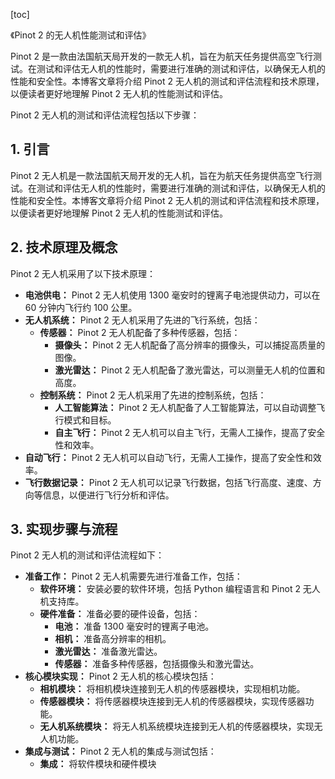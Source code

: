
[toc]                    
                
                
《Pinot 2 的无人机性能测试和评估》

Pinot 2 是一款由法国航天局开发的一款无人机，旨在为航天任务提供高空飞行测试。在测试和评估无人机的性能时，需要进行准确的测试和评估，以确保无人机的性能和安全性。本博客文章将介绍 Pinot 2 无人机的测试和评估流程和技术原理，以便读者更好地理解 Pinot 2 无人机的性能测试和评估。

Pinot 2 无人机的测试和评估流程包括以下步骤：

## 1. 引言

Pinot 2 无人机是一款法国航天局开发的无人机，旨在为航天任务提供高空飞行测试。在测试和评估无人机的性能时，需要进行准确的测试和评估，以确保无人机的性能和安全性。本博客文章将介绍 Pinot 2 无人机的测试和评估流程和技术原理，以便读者更好地理解 Pinot 2 无人机的性能测试和评估。

## 2. 技术原理及概念

Pinot 2 无人机采用了以下技术原理：

- **电池供电：** Pinot 2 无人机使用 1300 毫安时的锂离子电池提供动力，可以在 60 分钟内飞行约 100 公里。
- **无人机系统：** Pinot 2 无人机采用了先进的飞行系统，包括：
  - **传感器：** Pinot 2 无人机配备了多种传感器，包括：
    - **摄像头：** Pinot 2 无人机配备了高分辨率的摄像头，可以捕捉高质量的图像。
    - **激光雷达：** Pinot 2 无人机配备了激光雷达，可以测量无人机的位置和高度。
  - **控制系统：** Pinot 2 无人机采用了先进的控制系统，包括：
    - **人工智能算法：** Pinot 2 无人机配备了人工智能算法，可以自动调整飞行模式和目标。
    - **自主飞行：** Pinot 2 无人机可以自主飞行，无需人工操作，提高了安全性和效率。
- **自动飞行：** Pinot 2 无人机可以自动飞行，无需人工操作，提高了安全性和效率。
- **飞行数据记录：** Pinot 2 无人机可以记录飞行数据，包括飞行高度、速度、方向等信息，以便进行飞行分析和评估。

## 3. 实现步骤与流程

Pinot 2 无人机的测试和评估流程如下：

- **准备工作：** Pinot 2 无人机需要先进行准备工作，包括：
  - **软件环境：** 安装必要的软件环境，包括 Python 编程语言和 Pinot 2 无人机支持库。
  - **硬件准备：** 准备必要的硬件设备，包括：
    - **电池：** 准备 1300 毫安时的锂离子电池。
    - **相机：** 准备高分辨率的相机。
    - **激光雷达：** 准备激光雷达。
    - **传感器：** 准备多种传感器，包括摄像头和激光雷达。
- **核心模块实现：** Pinot 2 无人机的核心模块包括：
  - **相机模块：** 将相机模块连接到无人机的传感器模块，实现相机功能。
  - **传感器模块：** 将传感器模块连接到无人机的传感器模块，实现传感器功能。
  - **无人机系统模块：** 将无人机系统模块连接到无人机的传感器模块，实现无人机功能。
- **集成与测试：** Pinot 2 无人机的集成与测试包括：
  - **集成：** 将软件模块和硬件模块

